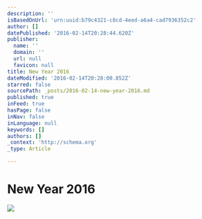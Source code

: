 ```yaml
---
description: ''
isBasedOnUrl: 'urn:uuid:b79c4321-c8cd-4eed-a6a4-cad7936352c2'
author: []
datePublished: '2016-02-14T20:28:44.620Z'
publisher:
  name: ''
  domain: ''
  url: null
  favicon: null
title: New Year 2016
dateModified: '2016-02-14T20:28:00.852Z'
starred: false
sourcePath: _posts/2016-02-14-new-year-2016.md
published: true
inFeed: true
hasPage: false
inNav: false
inLanguage: null
keywords: []
authors: []
_context: 'http://schema.org'
_type: Article

---
```

# New Year 2016
![](https://the-grid-user-content.s3-us-west-2.amazonaws.com/14383d16-b510-447f-9f38-4a32e637e811.png)